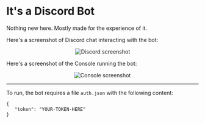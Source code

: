 # It's a Discord Bot

Nothing new here. Mostly made for the experience of it.

Here's a screenshot of Discord chat interacting with the bot:

<p align="center">
  <img alt="Discord screenshot" src="https://i.imgur.com/vGXOHq1.png">
</p>

Here's a screenshot of the Console running the bot:

<p align="center">
  <img alt="Console screenshot" src="https://i.imgur.com/z8nMfN6.png">
</p>

----

To run, the bot requires a file `auth.json` with the following content:

    {
       "token": "YOUR-TOKEN-HERE"
    }

